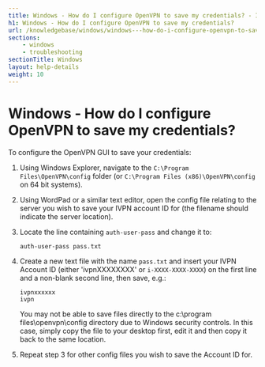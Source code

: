 ```yaml
---
title: Windows - How do I configure OpenVPN to save my credentials? - IVPN Help
h1: Windows - How do I configure OpenVPN to save my credentials?
url: /knowledgebase/windows/windows---how-do-i-configure-openvpn-to-save-my-credentials/
sections:
    - windows
    - troubleshooting
sectionTitle: Windows
layout: help-details
weight: 10
---
```

# Windows - How do I configure OpenVPN to save my credentials?

To configure the OpenVPN GUI to save your credentials:

1.  Using Windows Explorer, navigate to the `C:\Program Files\OpenVPN\config` folder (or `C:\Program Files (x86)\OpenVPN\config` on 64 bit systems).

2.  Using WordPad or a similar text editor, open the config file relating to the server you wish to save your IVPN account ID for (the filename should indicate the server location).

3.  Locate the line containing `auth-user-pass` and change it to:

    ```
    auth-user-pass pass.txt
    ```

4.  Create a new text file with the name `pass.txt` and insert your IVPN Account ID (either 'ivpnXXXXXXXX' or `i-XXXX-XXXX-XXXX`) on the first line and a non-blank second line, then save,  e.g.:

    ```
    ivpnxxxxxx
    ivpn
    ```

    <div markdown="1" class="notice notice--warning">
    You may not be able to save files directly to the c:\program files\openvpn\config directory due to Windows security controls. In this case, simply copy the file to your desktop first, edit it and then copy it back to the same location.
    </div>

5.  Repeat step 3 for other config files you wish to save the Account ID for.
